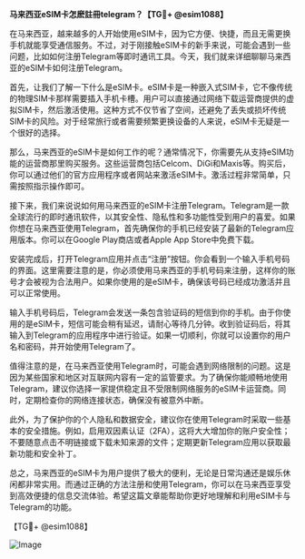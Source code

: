 **马来西亚eSIM卡怎麽註冊telegram？【TG💪+ @esim1088】**

在马来西亚，越来越多的人开始使用eSIM卡，因为它方便、快捷，而且无需更换手机就能享受通信服务。不过，对于刚接触eSIM卡的新手来说，可能会遇到一些问题，比如如何注册Telegram等即时通讯工具。今天，我们就来详细聊聊马来西亚的eSIM卡如何注册Telegram。

首先，让我们了解一下什么是eSIM卡。eSIM卡是一种嵌入式SIM卡，它不像传统的物理SIM卡那样需要插入手机卡槽。用户可以直接通过网络下载运营商提供的虚拟SIM卡，然后激活使用。这种方式不仅节省了空间，还避免了丢失或损坏传统SIM卡的风险。对于经常旅行或者需要频繁更换设备的人来说，eSIM卡无疑是一个很好的选择。

那么，马来西亚的eSIM卡是如何工作的呢？通常情况下，你需要先从支持eSIM功能的运营商那里购买服务。这些运营商包括Celcom、DiGi和Maxis等。购买后，你可以通过他们的官方应用程序或者网站来激活eSIM卡。激活过程非常简单，只需按照指示操作即可。

接下来，我们来说说如何用马来西亚的eSIM卡注册Telegram。Telegram是一款全球流行的即时通讯软件，以其安全性、隐私性和多功能性受到用户的喜爱。如果你想在马来西亚使用Telegram，首先确保你的手机已经安装了最新的Telegram应用版本。你可以在Google Play商店或者Apple App Store中免费下载。

安装完成后，打开Telegram应用并点击“注册”按钮。你会看到一个输入手机号码的界面。这里需要注意的是，你必须使用马来西亚的手机号码来注册，这样你的账号才会被视为合法用户。如果你使用的是eSIM卡，确保该号码已经成功激活并且可以正常使用。

输入手机号码后，Telegram会发送一条包含验证码的短信到你的手机。由于你使用的是eSIM卡，短信可能会稍有延迟，请耐心等待几分钟。收到验证码后，将其输入到Telegram的应用程序中进行验证。如果一切顺利，你就可以设置你的用户名和密码，并开始使用Telegram了。

值得注意的是，在马来西亚使用Telegram时，可能会遇到网络限制的问题。这是因为某些国家和地区对互联网内容有一定的监管要求。为了确保你能顺畅地使用Telegram，建议你选择一家提供稳定且不受限制网络服务的eSIM卡运营商。同时，定期检查你的网络连接状态，确保没有被意外中断。

此外，为了保护你的个人隐私和数据安全，建议你在使用Telegram时采取一些基本的安全措施。例如，启用双因素认证（2FA），这将大大增加你的账户安全性；不要随意点击不明链接或下载未知来源的文件；定期更新Telegram应用以获取最新功能和安全补丁。

总之，马来西亚的eSIM卡为用户提供了极大的便利，无论是日常沟通还是娱乐休闲都非常实用。而通过正确的方法注册和使用Telegram，你可以在马来西亚享受到高效便捷的信息交流体验。希望这篇文章能帮助你更好地理解和利用eSIM卡与Telegram的功能。

【TG💪+ @esim1088】

![Image](https://i.postimg.cc/4NQfJmqS/Snipaste-2025-05-13-00-14-12.png)